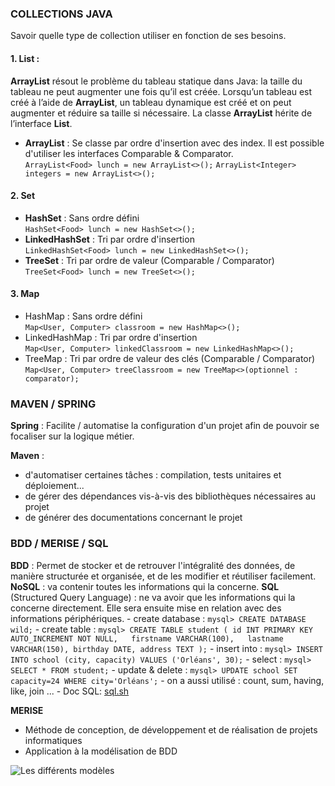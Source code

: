﻿### COLLECTIONS JAVA

Savoir quelle type de collection utiliser en fonction de ses besoins. 

#### 1. List : 
**ArrayList** résout le problème du tableau statique dans Java: la taille du tableau ne peut augmenter une fois qu’il est créée. Lorsqu’un tableau est créé à l’aide de **ArrayList**, un tableau dynamique est créé et on peut augmenter et réduire sa taille si nécessaire. La classe **ArrayList** hérite de l’interface **List**.

 - **ArrayList** : Se classe par ordre d'insertion avec des index. Il est possible d'utiliser les interfaces Comparable & Comparator.  
`ArrayList<Food> lunch = new ArrayList<>();`
`ArrayList<Integer> integers = new ArrayList<>();`

#### 2. Set 
- **HashSet** : Sans ordre défini  
`HashSet<Food> lunch = new HashSet<>();`
- **LinkedHashSet** : Tri par ordre d'insertion  
`LinkedHashSet<Food> lunch = new LinkedHashSet<>();`
- **TreeSet** : Tri par ordre de valeur (Comparable / Comparator)  
`TreeSet<Food> lunch = new TreeSet<>();`
	
#### 3. Map
- HashMap : Sans ordre défini  
`Map<User, Computer> classroom = new HashMap<>();`
- LinkedHashMap : Tri par ordre d'insertion  
`Map<User, Computer> linkedClassroom = new LinkedHashMap<>();`
- TreeMap :  Tri par ordre de valeur des clés (Comparable / Comparator)
`Map<User, Computer> treeClassroom = new TreeMap<>(optionnel : comparator);`

### MAVEN / SPRING 
**Spring** : Facilite / automatise la configuration d'un projet afin de pouvoir se focaliser sur la logique métier.

**Maven** : 
-   d'automatiser certaines tâches : compilation, tests unitaires et déploiement...
-   de gérer des dépendances vis-à-vis des bibliothèques nécessaires au projet  
-   de générer des documentations concernant le projet

### BDD / MERISE / SQL 
**BDD** : Permet de stocker et de retrouver l'intégralité des données, de manière structurée et organisée, et de les modifier et réutiliser facilement.
**NoSQL** : va contenir toutes les informations qui la concerne.
**SQL** (Structured Query Language) : ne va avoir que les informations qui la concerne directement. Elle sera ensuite mise en relation avec des informations périphériques.
	- create database : 
	`mysql> CREATE DATABASE wild;`
	- create table :
	`mysql> CREATE TABLE student
    (
    id INT PRIMARY KEY AUTO_INCREMENT NOT NULL,  
    firstname VARCHAR(100),  
    lastname VARCHAR(150),
    birthday DATE,
    address TEXT
    );`
	- insert into : `mysql> INSERT INTO school (city, capacity)
VALUES ('Orléans', 30);`
	- select : `mysql> SELECT * FROM student;`
	- update & delete : `mysql> UPDATE school SET capacity=24 WHERE city='Orléans';`
	- on a aussi utilisé : count, sum, having, like, join ...
	- Doc SQL:  [sql.sh](https://sql.sh/cours)
	
**MERISE**

- Méthode de conception, de développement et de réalisation de projets  
informatiques  
- Application à la modélisation de BDD  


![Les différents modèles](https://lh3.googleusercontent.com/proxy/HfzvgfR9GZ9EQ8o-QVkZuuk5C89P9dZr23F0HWqajG129yTvdmQeC7Pr8QCwG0FVi3f7p8lP-m54oADr3QW6pGiFNvpOiW5LS4rTsAQ4f0qgyGeJ3yOqGFDCylyOgICqOQ)


